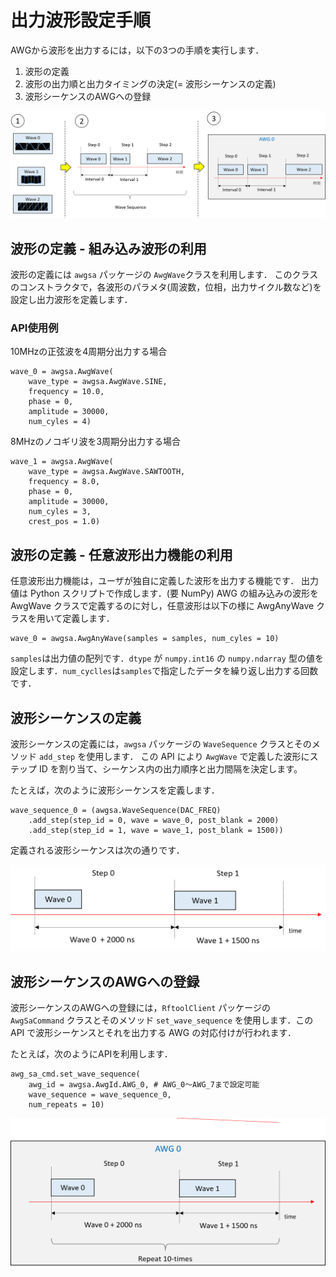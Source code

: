 # 出力波形設定手順

AWGから波形を出力するには，以下の3つの手順を実行します．

1. 波形の定義
1. 波形の出力順と出力タイミングの決定(= 波形シーケンスの定義)
1. 波形シーケンスのAWGへの登録

![波形出力設定手順概要](images/awg-setup-overview.png)

## 波形の定義 - 組み込み波形の利用

波形の定義には `awgsa` パッケージの `AwgWave`クラスを利用します．
このクラスのコンストラクタで，各波形のパラメタ(周波数，位相，出力サイクル数など)を設定し出力波形を定義します．

### API使用例

10MHzの正弦波を4周期分出力する場合

```
wave_0 = awgsa.AwgWave(
    wave_type = awgsa.AwgWave.SINE,
	frequency = 10.0,
	phase = 0,
	amplitude = 30000,
	num_cyles = 4)
```

8MHzのノコギリ波を3周期分出力する場合

```
wave_1 = awgsa.AwgWave(
    wave_type = awgsa.AwgWave.SAWTOOTH,
	frequency = 8.0,
	phase = 0,
	amplitude = 30000,
	num_cyles = 3,
	crest_pos = 1.0)
```

## 波形の定義 - 任意波形出力機能の利用

任意波形出力機能は，ユーザが独自に定義した波形を出力する機能です．
出力値は Python スクリプトで作成します．(要 NumPy)
AWG の組み込みの波形を AwgWave クラスで定義するのに対し，任意波形は以下の様に AwgAnyWave クラスを用いて定義します．

```
wave_0 = awgsa.AwgAnyWave(samples = samples, num_cyles = 10)
```

`samples`は出力値の配列です．`dtype` が `numpy.int16` の `numpy.ndarray` 型の値を設定します．`num_cyclles`は`samples`で指定したデータを繰り返し出力する回数です．

## 波形シーケンスの定義

波形シーケンスの定義には，`awgsa` パッケージの `WaveSequence` クラスとそのメソッド `add_step` を使用します．
この API により `AwgWave` で定義した波形にステップ ID を割り当て、シーケンス内の出力順序と出力間隔を決定します。

たとえば，次のように波形シーケンスを定義します．

```
wave_sequence_0 = (awgsa.WaveSequence(DAC_FREQ)
    .add_step(step_id = 0, wave = wave_0, post_blank = 2000)
    .add_step(step_id = 1, wave = wave_1, post_blank = 1500))
```

定義される波形シーケンスは次の通りです．

![定義される波形シーケンスの例](docs/images/awg-defined-wave-sequence-example.png)

## 波形シーケンスのAWGへの登録

波形シーケンスのAWGへの登録には，`RftoolClient` パッケージの `AwgSaCommand` クラスとそのメソッド `set_wave_sequence` を使用します．この API で波形シーケンスとそれを出力する AWG の対応付けが行われます．

たとえば，次のようにAPIを利用します．

```
awg_sa_cmd.set_wave_sequence(
    awg_id = awgsa.AwgId.AWG_0, # AWG_0〜AWG_7まで設定可能
	wave_sequence = wave_sequence_0,
	num_repeats = 10)
```

![AWGに定義される出力波形](docs/images/awg-set-wave-sequence-example.png)
